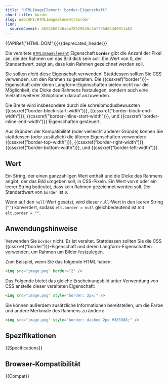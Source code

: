 ```yaml
---
title: "HTMLImageElement: border-Eigenschaft"
short-title: border
slug: Web/API/HTMLImageElement/border
l10n:
  sourceCommit: 4656260748aea78929639c4bf776d643d9911a82
---
```


{{APIRef("HTML DOM")}}{{deprecated_header}}

Die veraltete [`HTMLImageElement`](/de/docs/Web/API/HTMLImageElement)
Eigenschaft **`border`** gibt die Anzahl der Pixel an, die der
Rahmen um das Bild dick sein soll. Ein Wert von 0, der Standardwert, zeigt an, dass kein
Rahmen gezeichnet werden soll.

Sie sollten _nicht_ diese Eigenschaft verwenden! Stattdessen sollten Sie CSS verwenden, um den
Rahmen zu gestalten. Die {{cssxref("border")}}-Eigenschaft oder deren Langform-Eigenschaften bieten nicht nur die Möglichkeit, die Dicke des Rahmens festzulegen, sondern auch eine Vielzahl weiterer Stiloptionen darauf anzuwenden.

Die Breite wird insbesondere durch die schreibmodusbewussten
{{cssxref("border-block-start-width")}}, {{cssxref("border-block-end-width")}},
{{cssxref("border-inline-start-width")}}, und {{cssxref("border-inline-end-width")}}
Eigenschaften gesteuert.

Aus Gründen der Kompatibilität (oder vielleicht anderer Gründe) können Sie stattdessen (oder zusätzlich) die älteren Eigenschaften verwenden: {{cssxref("border-top-width")}}, {{cssxref("border-right-width")}},
{{cssxref("border-bottom-width")}}, und {{cssxref("border-left-width")}}.

## Wert

Ein String, der einen ganzzahligen Wert enthält und die Dicke des Rahmens angibt, der das Bild umgeben soll, in CSS-Pixeln. Ein Wert von `0` oder ein leerer String bedeutet, dass kein Rahmen gezeichnet werden soll. Der Standardwert von `border` ist `0`.

Wenn auf den `null`-Wert gesetzt, wird dieser `null`-Wert in den leeren String (`""`) konvertiert, sodass `elt.border = null` gleichbedeutend ist mit `elt.border = ""`.

## Anwendungshinweise

Verwenden Sie `border` nicht. Es ist veraltet. Stattdessen sollten Sie die CSS
{{cssxref("border")}}-Eigenschaft und deren Langform-Eigenschaften verwenden, um Rahmen um
Bilder festzulegen.

Zum Beispiel, wenn Sie das folgende HTML haben:

```html
<img src="image.png" border="2" />
```

Das Folgende bietet das gleiche Erscheinungsbild unter Verwendung von CSS anstelle dieser veralteten
Eigenschaft:

```html
<img src="image.png" style="border: 2px;" />
```

Sie können außerdem zusätzliche Informationen bereitstellen, um die Farbe und andere Merkmale
des Rahmens zu ändern:

```html
<img src="image.png" style="border: dashed 2px #333388;" />
```

## Spezifikationen

{{Specifications}}

## Browser-Kompatibilität

{{Compat}}
